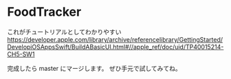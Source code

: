 # FoodTracker 

これがチュートリアルとしてわかりやすい
https://developer.apple.com/library/archive/referencelibrary/GettingStarted/DevelopiOSAppsSwift/BuildABasicUI.html#//apple_ref/doc/uid/TP40015214-CH5-SW1

完成したら master にマージします。
ぜひ手元で試してみてね。

